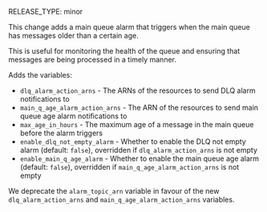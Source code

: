 RELEASE_TYPE: minor

This change adds a main queue alarm that triggers when the main queue has messages older than a certain age. 

This is useful for monitoring the health of the queue and ensuring that messages are being processed in a timely manner.

Adds the variables:

- `dlq_alarm_action_arns` - The ARNs of the resources to send DLQ alarm notifications to
- `main_q_age_alarm_action_arns` - The ARN of the resources to send main queue age alarm notifications to
- `max_age_in_hours` - The maximum age of a message in the main queue before the alarm triggers
- `enable_dlq_not_empty_alarm` - Whether to enable the DLQ not empty alarm (default: `false`), overridden if `dlq_alarm_action_arns` is not empty
- `enable_main_q_age_alarm` - Whether to enable the main queue age alarm (default: `false`), overridden if `main_q_age_alarm_action_arns` is not empty

We deprecate the `alarm_topic_arn` variable in favour of the new `dlq_alarm_action_arns` and `main_q_age_alarm_action_arns` variables.
